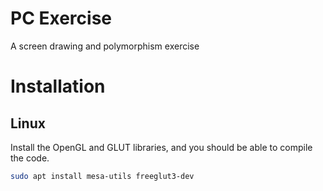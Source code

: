 # PC Exercise
A screen drawing and polymorphism exercise

# Installation
## Linux
Install the OpenGL and GLUT libraries, and you should be able to compile the code.
```bash
sudo apt install mesa-utils freeglut3-dev
```
